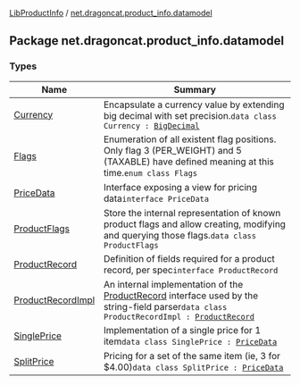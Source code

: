[LibProductInfo](../index.md) / [net.dragoncat.product_info.datamodel](./index.md)

## Package net.dragoncat.product_info.datamodel

### Types

| Name | Summary |
|---|---|
| [Currency](-currency/index.md) | Encapsulate a currency value by extending big decimal with set precision.`data class Currency : `[`BigDecimal`](https://docs.oracle.com/javase/6/docs/api/java/math/BigDecimal.html) |
| [Flags](-flags/index.md) | Enumeration of all existent flag positions.  Only flag 3 (PER_WEIGHT) and 5 (TAXABLE) have defined meaning at this time.`enum class Flags` |
| [PriceData](-price-data/index.md) | Interface exposing a view for pricing data`interface PriceData` |
| [ProductFlags](-product-flags/index.md) | Store the internal representation of known product flags and allow creating, modifying and querying those flags.`data class ProductFlags` |
| [ProductRecord](-product-record/index.md) | Definition of fields required for a product record, per spec`interface ProductRecord` |
| [ProductRecordImpl](-product-record-impl/index.md) | An internal implementation of the [ProductRecord](-product-record/index.md) interface used by the string-field parser`data class ProductRecordImpl : `[`ProductRecord`](-product-record/index.md) |
| [SinglePrice](-single-price/index.md) | Implementation of a single price for 1 item`data class SinglePrice : `[`PriceData`](-price-data/index.md) |
| [SplitPrice](-split-price/index.md) | Pricing for a set of the same item (ie, 3 for $4.00)`data class SplitPrice : `[`PriceData`](-price-data/index.md) |
